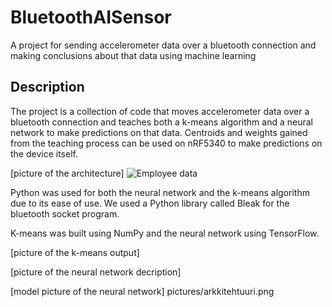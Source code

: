 # BluetoothAISensor

  

<p>A project for sending accelerometer data over a bluetooth connection and making conclusions about that data using machine learning</p>

  

## Description

The project is a collection of code that moves accelerometer data over a bluetooth connection and teaches both a k-means algorithm and a neural network to make predictions on that data. Centroids and weights gained from the teaching process can be used on nRF5340 to make predictions on the device itself.

[picture of the architecture]
![Employee data](/BluetoothAISensor/pictures/arkkitehtuuri.png?raw=true "Project Architecture")

Python was used for both the neural network and the k-means algorithm due to its ease of use. We used a Python library called Bleak for the bluetooth socket program.

K-means was built using NumPy and the neural network using TensorFlow.

[picture of the k-means output]

[picture of the neural network decription]

[model picture of the neural network]
pictures/arkkitehtuuri.png